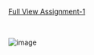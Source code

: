 
[Full View Assignment-1](APR_assignments.pdf)

<br>

![image](https://github.com/user-attachments/assets/2f6f5073-cd25-4b85-977a-7ba20c9ad3a1)


